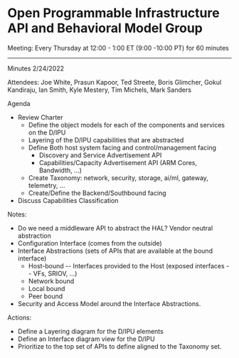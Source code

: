 # Open Programmable Infrastructure API and Behavioral Model Group

Meeting: Every Thursday at 12:00 - 1:00 ET (9:00 -10:00 PT) for 60
minutes

---
Minutes 2/24/2022

Attendees: Joe White, Prasun Kapoor, Ted Streete, Boris Glimcher, Gokul
Kandiraju, Ian Smith, Kyle Mestery, Tim Michels, Mark Sanders

Agenda

- Review Charter
  - Define the object models for each of the components and services on the D/IPU
  - Layering of the D/IPU capabilities that are abstracted
  - Define Both host system facing and control/management facing
    - Discovery and Service Advertisement API
    - Capabilities/Capacity Advertisement API (ARM Cores, Bandwidth, ...)
  - Create Taxonomy: network, security, storage, ai/ml, gateway, telemetry, ...
  - Create/Define the Backend/Southbound facing
- Discuss Capabilities Classification

Notes:

- Do we need a middleware API to abstract the HAL? Vendor neutral abstraction
- Configuration Interface (comes from the outside)
- Interface Abstractions (sets of APIs that are available at the bound
    interface)
  - Host-bound -- Interfaces provided to the Host (exposed interfaces -- VFs, SRIOV, ...)
  - Network bound
  - Local bound
  - Peer bound
- Security and Access Model around the Interface Abstractions.

Actions:

- Define a Layering diagram for the D/IPU elements
- Define an Interface diagram view for the D/IPU
- Prioritize to the top set of APIs to define aligned to the Taxonomy set.
